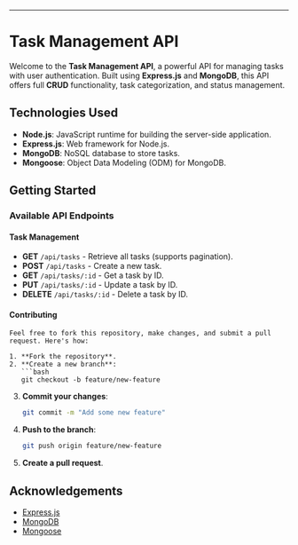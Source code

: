 

---

# Task Management API

Welcome to the **Task Management API**, a powerful API for managing tasks with user authentication. Built using **Express.js** and **MongoDB**, this API offers full **CRUD** functionality, task categorization, and status management.

## Technologies Used

- **Node.js**: JavaScript runtime for building the server-side application.
- **Express.js**: Web framework for Node.js.
- **MongoDB**: NoSQL database to store tasks.
- **Mongoose**: Object Data Modeling (ODM) for MongoDB.

## Getting Started

### Available API Endpoints

#### Task Management

- **GET** `/api/tasks` - Retrieve all tasks (supports pagination).
- **POST** `/api/tasks` - Create a new task.
- **GET** `/api/tasks/:id` - Get a task by ID.
- **PUT** `/api/tasks/:id` - Update a task by ID.
- **DELETE** `/api/tasks/:id` - Delete a task by ID.


#### Contributing
```
Feel free to fork this repository, make changes, and submit a pull request. Here's how:

1. **Fork the repository**.
2. **Create a new branch**:
   ```bash
   git checkout -b feature/new-feature
   ```
3. **Commit your changes**:
   ```bash
   git commit -m "Add some new feature"
   ```
4. **Push to the branch**:
   ```bash
   git push origin feature/new-feature
   ```
5. **Create a pull request**.

## Acknowledgements

- [Express.js](https://expressjs.com/)
- [MongoDB](https://www.mongodb.com/)
- [Mongoose](https://mongoosejs.com/)

